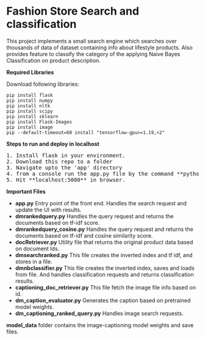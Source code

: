 # Fashion Store Search and classification
This project implements a small search engine which searches over thousands of data of dataset containing info about lifestyle products. 
Also provides feature to classify the category of the applying Naive Bayes Classification on product description.

**Required Libraries**

Download following libraries:

```
pip install flask
pip install numpy
pip install nltk
pip install scipy
pip install sklearn
pip install Flask-Images
pip install image
pip --default-timeout=60 install "tensorflow-gpu>=1.19,<2"
```


**Steps to run and deploy in localhost**
<body>
<pre>
1. Install flask in your environment.
2. Download this repo to a folder
3. Navigate upto the 'app' directory
4. from a console run the app.py file by the command **python app.py**
5. Hit **localhost:5000** in browser.
</pre>
</body>

**Important Files**
* **app.py** Entry point of the front end. Handles the search request and update the UI with results.
* **dmrankedquery.py** Handles the query request and returns the documents based on tf-idf score.
* **dmrankedquery_cosine.py** Handles the query request and returns the documents based on tf-idf and cosine similarity score.
* **docRetriever.py** Utility file that returns the original product data based on document Ids.
* **dmsearchranked.py** This file creates the inverted index and tf idf, and stores in a file.
* **dmnbclassifier.py** This file creates the inverted index, saves and loads from file. And handles classification requests and returns classification results.
* **captioning_doc_retriever.py** This file fetch the image file info based on id.
* **dm_caption_evaluator.py** Generates the caption based on pretrained model weights.
* **dm_captioning_ranked_query.py** Handles image search requests.

**model_data** folder contains the image-captioning model weights and save files.
